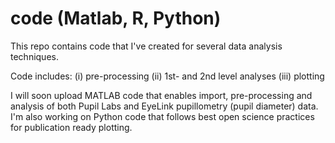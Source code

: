 # code (Matlab, R, Python)
This repo contains code that I've created for several data analysis techniques.

Code includes:
(i) pre-processing
(ii) 1st- and 2nd level analyses
(iii) plotting

I will soon upload MATLAB code that enables import, pre-processing and analysis of both Pupil Labs and EyeLink pupillometry (pupil diameter) data. I'm also working on Python code that follows best open science practices for publication ready plotting.




